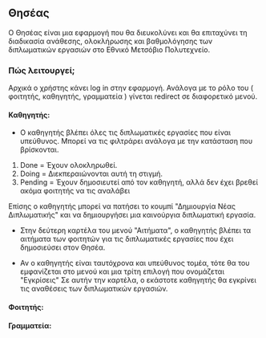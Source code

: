 ## Θησέας

Ο Θησέας είναι μια εφαρμογή που θα διευκολύνει και θα επιταχύνει τη διαδικασία ανάθεσης, ολοκλήρωσης και βαθμολόγησης των διπλωματικών εργασιών στο Εθνικό Μετσόβιο Πολυτεχνείο.

### Πώς λειτουργεί;

Αρχικά ο χρήστης κάνει log in στην εφαρμογή.
Ανάλογα με το ρόλο του ( φοιτητής, καθηγητής, γραμματεία ) γίνεται redirect σε διαφορετικό μενού.

#### Καθηγητής:

* Ο καθηγητής βλέπει όλες τις διπλωματικές εργασίες που είναι υπεύθυνος. Μπορεί να τις φιλτράρει ανάλογα με την κατάσταση που βρίσκονται.
1. Done = Έχουν ολοκληρωθεί.
2. Doing = Διεκπεραιώνονται αυτή τη στιγμή.
3. Pending = Έχουν δημοσιευτεί από τον καθηγητή, αλλά δεν έχει βρεθεί ακόμα φοιτητής να τις αναλάβει

Επίσης ο καθηγητής μπορεί να πατήσει το κουμπί "Δημιουργία Νέας Διπλωματικής" και να δημιουργήσει μια καινούργια διπλωματική εργασία.

* Στην δεύτερη καρτέλα του μενού "Αιτήματα", ο καθηγητής βλέπει τα αιτήματα των φοιτητών για τις διπλωματικές εργασίες που έχει δημοσιεύσει στον Θησέα.

* Αν ο καθηγητής είναι ταυτόχρονα και υπεύθυνος τομέα, τότε θα του εμφανίζεται στο μενού και μια τρίτη επιλογή που ονομάζεται "Εγκρίσεις"
Σε αυτήν την καρτέλα, ο εκάστοτε καθηγητής θα εγκρίνει τις αναθέσεις των διπλωματικών εργασιών.


#### Φοιτητής:

#### Γραμματεία:

